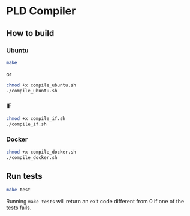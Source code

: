 # PLD Compiler

## How to build

### Ubuntu

```sh
make
```

or

```sh
chmod +x compile_ubuntu.sh
./compile_ubuntu.sh
```

### IF

```sh
chmod +x compile_if.sh
./compile_if.sh
```

### Docker

```sh
chmod +x compile_docker.sh
./compile_docker.sh
```

## Run tests

```sh
make test
```

Running `make tests` will return an exit code different from 0 if one of the tests fails.